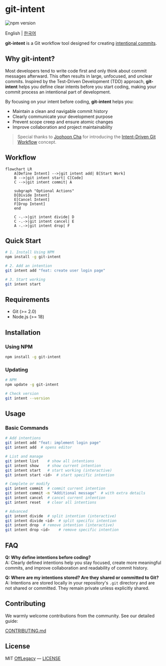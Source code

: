 # git-intent

![npm version](https://img.shields.io/npm/v/git-intent.svg)

English | [한국어](./README.ko.md)

**git-intent** is a Git workflow tool designed for creating [intentional commits](https://intentionalcommits.org/).

## Why git-intent?

Most developers tend to write code first and only think about commit messages afterward.
This often results in large, unfocused, and unclear commits.
Inspired by the Test-Driven Development (TDD) approach, **git-intent** helps you define clear intents before you start coding, making your commit process an intentional part of development.

By focusing on your intent before coding, **git-intent** helps you:

- Maintain a clean and navigable commit history
- Clearly communicate your development purpose
- Prevent scope creep and ensure atomic changes
- Improve collaboration and project maintainability

> Special thanks to [Joohoon Cha](https://github.com/jcha0713) for introducing the [Intent-Driven Git Workflow](https://youtu.be/yDRs4Pl1Lq0?feature=shared) concept.

## Workflow

```mermaid
flowchart LR
    A[Define Intent] -->|git intent add| B[Start Work]
    B -->|git intent start| C[Code]
    C -->|git intent commit| A
    
    subgraph "Optional Actions"
    D[Divide Intent]
    E[Cancel Intent]
    F[Drop Intent]
    end
    
    C -.->|git intent divide| D
    C -.->|git intent cancel| E
    A -.->|git intent drop| F
```

## Quick Start

```bash
# 1. Install Using NPM
npm install -g git-intent

# 2. Add an intention
git intent add "feat: create user login page"

# 3. Start working
git intent start
```

## Requirements

- Git (>= 2.0)
- Node.js (>= 18)

## Installation

### Using NPM

```bash
npm install -g git-intent
```

### Updating

```bash
# NPM
npm update -g git-intent

# Check version
git intent --version
```

## Usage

### Basic Commands

```bash
# Add intentions
git intent add "feat: implement login page"
git intent add  # opens editor

# List and manage
git intent list    # show all intentions
git intent show    # show current intention
git intent start   # start working (interactive)
git intent start <id>  # start specific intention

# Complete or modify
git intent commit  # commit current intention
git intent commit -m "Additional message"  # with extra details
git intent cancel  # cancel current intention
git intent reset   # clear all intentions

# Advanced
git intent divide  # split intention (interactive)
git intent divide <id>  # split specific intention
git intent drop  # remove intention (interactive)
git intent drop <id>    # remove specific intention
```

## FAQ

**Q: Why define intentions before coding?**  
A: Clearly defined intentions help you stay focused, create more meaningful commits, and improve collaboration and readability of commit history.

**Q: Where are my intentions stored? Are they shared or committed to Git?**  
A: Intentions are stored locally in your repository's `.git` directory and are not shared or committed. They remain private unless explicitly shared.

## Contributing

We warmly welcome contributions from the community. See our detailed guide:

[CONTRIBUTING.md](./CONTRIBUTING.md)

## License

MIT [OffLegacy](https://github.com/offlegacy) — [LICENSE](./LICENSE)
